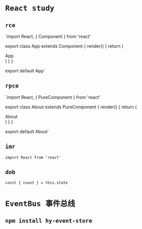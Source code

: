 # `React study`

## `rce`

`import React, { Component } from 'react'

export class App extends Component {
render() {
return (

<div>App</div>
)
}
}

export default App`

## `rpce`
`import React, { PureComponent } from 'react'

export class About extends PureComponent {
  render() {
    return (
      <div>About</div>
    )
  }
}

export default About`
## `imr`

`import React from 'react'`

## `dob`

`const { count } = this.state`

# `EventBus 事件总线`

## `npm install hy-event-store`
